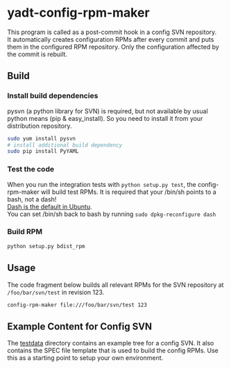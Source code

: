 yadt-config-rpm-maker
=====================

This program is called as a post-commit hook in a config SVN repository.  
It automatically creates configuration RPMs after every commit and puts them in the configured RPM repository.
Only the configuration affected by the commit is rebuilt.

## Build  
### Install build dependencies
pysvn (a python library for SVN) is required, but not available by usual python means (pip & easy_install).
So you need to install it from your distribution repository.
```bash
sudo yum install pysvn
# install additional build dependency
sudo pip install PyYAML
```
### Test the code
When you run the integration tests with `python setup.py test`, the config-rpm-maker will build test RPMs. It is required that
your /bin/sh points to a bash, not a dash!  
[Dash is the default in Ubuntu](https://wiki.ubuntu.com/DashAsBinSh).  
You can set /bin/sh back to bash by running `sudo dpkg-reconfigure dash`

### Build RPM
```bash
python setup.py bdist_rpm
```


## Usage
The code fragment below builds all relevant RPMs for the SVN repository at `/foo/bar/svn/test` in revision 123.
```bash
config-rpm-maker file:///foo/bar/svn/test 123
```

## Example Content for Config SVN

The [testdata](https://github.com/yadt/yadt-config-rpm-maker/tree/master/testdata/svn) directory contains an example tree for a config SVN. It also contains the SPEC file template that is used to build the config RPMs. Use this as a starting point to setup your own environment.
